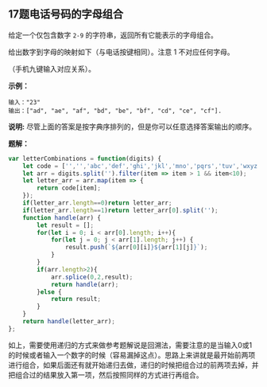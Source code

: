 ## 17题电话号码的字母组合

给定一个仅包含数字 `2-9` 的字符串，返回所有它能表示的字母组合。

给出数字到字母的映射如下（与电话按键相同）。注意 1 不对应任何字母。

（手机九键输入对应关系）。

**示例：**

```
输入："23"
输出：["ad", "ae", "af", "bd", "be", "bf", "cd", "ce", "cf"].
```

**说明:**
尽管上面的答案是按字典序排列的，但是你可以任意选择答案输出的顺序。

**题解：**

```javascript
var letterCombinations = function(digits) {
    let code = ['','','abc','def','ghi','jkl','mno','pqrs','tuv','wxyz'];
    let arr = digits.split('').filter(item => item > 1 && item<10);
    let letter_arr = arr.map(item => {
        return code[item];
    });
    if(letter_arr.length==0)return letter_arr;
    if(letter_arr.length==1)return letter_arr[0].split('');
    function handle(arr) {
        let result = [];
        for(let i = 0; i < arr[0].length; i++){
            for(let j = 0; j < arr[1].length; j++) {
                result.push(`${arr[0][i]}${arr[1][j]}`);
            }
        }
        if(arr.length>2){
            arr.splice(0,2,result);
            return handle(arr);
        }else {
            return result;
        }
    }
    return handle(letter_arr);
};
```

如上，需要使用递归的方式来做参考题解说是回溯法，需要注意的是当输入0或1的时候或者输入一个数字的时候（容易漏掉这点）。思路上来讲就是最开始前两项进行组合，如果后面还有就开始递归去做，递归的时候把组合过的前两项去掉，并把组合过的结果放入第一项，然后按照同样的方式进行再组合。

